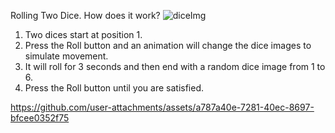 Rolling Two Dice. How does it work?
![diceImg](https://github.com/user-attachments/assets/cbf7c412-8743-4de8-a7cb-536aa1b9774a)

1. Two dices start at position 1.
2. Press the Roll button and an animation will change the dice images to simulate movement.
3. It will roll for 3 seconds and then end with a random dice image from 1 to 6.
4. Press the Roll button until you are satisfied. 


https://github.com/user-attachments/assets/a787a40e-7281-40ec-8697-bfcee0352f75

